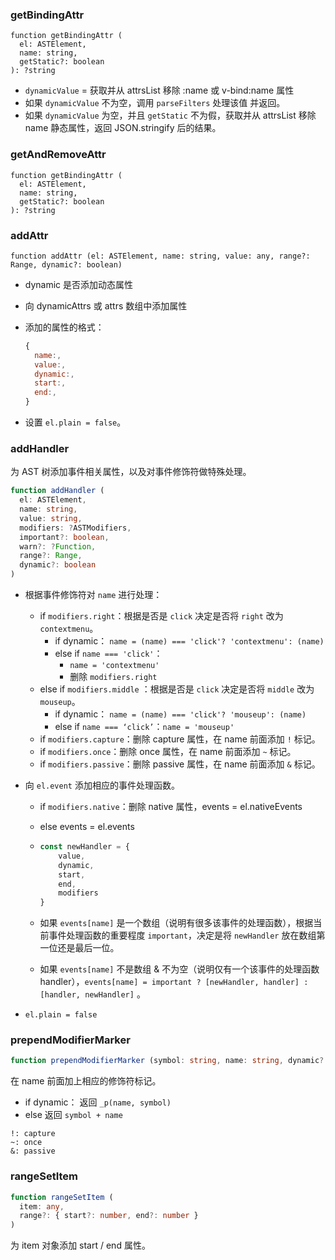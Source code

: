 ### getBindingAttr

```tsx
function getBindingAttr (
  el: ASTElement,
  name: string,
  getStatic?: boolean
): ?string 
```

- `dynamicValue` = 获取并从 attrsList 移除 :name 或 v-bind:name 属性
- 如果 `dynamicValue` 不为空，调用 `parseFilters` 处理该值 并返回。
- 如果 `dynamicValue` 为空，并且 `getStatic` 不为假，获取并从 attrsList 移除 name 静态属性，返回 JSON.stringify 后的结果。

### getAndRemoveAttr

```tsx
function getBindingAttr (
  el: ASTElement,
  name: string,
  getStatic?: boolean
): ?string 
```

### addAttr

```tsx
function addAttr (el: ASTElement, name: string, value: any, range?: Range, dynamic?: boolean)
```

- dynamic 是否添加动态属性



- 向 dynamicAttrs 或 attrs 数组中添加属性

- 添加的属性的格式：

  ```js
  {
  	name:,
  	value:,
  	dynamic:,
  	start:,
  	end:,
  }
  ```

- 设置 `el.plain = false`。

### addHandler

为 AST 树添加事件相关属性，以及对事件修饰符做特殊处理。

```ts
function addHandler (
  el: ASTElement,
  name: string,
  value: string,
  modifiers: ?ASTModifiers,
  important?: boolean,
  warn?: ?Function,
  range?: Range,
  dynamic?: boolean
) 
```

- 根据事件修饰符对 `name` 进行处理：

  - if `modifiers.right`：根据是否是 `click` 决定是否将 `right` 改为 `contextmenu`。
    - if dynamic： `name = (name) === 'click'? 'contextmenu': (name)`
    - else if `name === 'click'`：
      - `name = 'contextmenu'`
      - 删除 `modifiers.right`
  - else if `modifiers.middle` ：根据是否是 `click` 决定是否将 `middle` 改为 `mouseup`。
    - if dynamic： `name = (name) === 'click'? 'mouseup': (name)`
    - else if `name === ‘click’`：`name = 'mouseup'`
  - if `modifiers.capture`：删除 capture 属性，在 name 前面添加 `!` 标记。
  - if `modifiers.once`：删除 once 属性，在 name 前面添加 `~` 标记。
  - if `modifiers.passive`：删除 passive 属性，在 name 前面添加 `&` 标记。

- 向 `el.event` 添加相应的事件处理函数。

  - if `modifiers.native`：删除 native 属性，events = el.nativeEvents

  - else events = el.events

  - ```js
    const newHandler = {
    	value,
    	dynamic,
    	start,
    	end,
    	modifiers
    }
    ```

  - 如果 `events[name]` 是一个数组（说明有很多该事件的处理函数），根据当前事件处理函数的重要程度 `important`，决定是将 `newHandler` 放在数组第一位还是最后一位。

  - 如果 `events[name]` 不是数组 & 不为空（说明仅有一个该事件的处理函数 handler），`events[name] = important ? [newHandler, handler] : [handler, newHandler]` 。

- `el.plain = false`



### prependModifierMarker

```ts
function prependModifierMarker (symbol: string, name: string, dynamic?: boolean): string
```

在 name 前面加上相应的修饰符标记。

- if dynamic： 返回 `_p(name, symbol)`
- else 返回 `symbol + name`

```
!: capture
~: once
&: passive
```



### rangeSetItem

```ts
function rangeSetItem (
  item: any,
  range?: { start?: number, end?: number }
) 
```

为 item 对象添加 start / end 属性。
